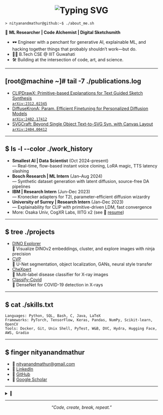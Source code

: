 <h1 align="center"><img src="https://readme-typing-svg.demolab.com?font=Fira+Mono&size=30&pause=1000&color=64B5F6&center=true&vCenter=true&width=600&lines=%24+whoami;Nityanand+Mathur;Researcher+%7C+ML+Engineer+%7C+Code+Alchemy" alt="Typing SVG" /></h1>

```
> nityanandmathur@github:~$ ./about_me.sh
```

👾 **ML Researcher | Code Alchemist | Digital Sketchsmith**

- 🕶️ Engineer with a penchant for generative AI, explainable ML, and hacking together things that probably shouldn’t work—but do.
- 🏴‍☠️ B.Tech CSE @ IIIT Guwahati
- 🛠️ Building at the intersection of code, art, and science.

---

## [root@machine ~]# tail -7 ./publications.log

- [CLIPDrawX: Primitive-based Explanations for Text Guided Sketch Synthesis](https://clipdrawx.github.io/)  
  [`arXiv:2312.02345`](https://arxiv.org/abs/2312.02345) 
- [DiffuseKronA: Param. Efficient Finetuning for Personalized Diffusion Models](https://diffusekrona.github.io/)  
  [`arXiv:2402.17412`](https://arxiv.org/abs/2402.17412)
- [SVGCraft: Beyond Single Object Text-to-SVG Syn. with Canvas Layout](https://svgcraf.github.io/)  
  [`arXiv:2404.00412`](https://arxiv.org/abs/2404.00412)

---

## $ ls -l --color ./work_history

- **Smallest AI | Data Scientist** (Oct 2024–present)  
  — Real-time, flow-based instant voice cloning, LoRA magic, TTS latency slashing
- **Bosch Research | ML Intern** (Jan–Aug 2024)  
  — Synthetic dataset generation with latent diffusion, source-free DA pipelines
- **IBM | Research Intern** (Jun–Dec 2023)  
  — Kronecker adapters for T2I, parameter-efficient diffusion wizardry
- **University of Surrey | Research Intern** (Jan–Dec 2023)  
  — Explainability for CLIP with primitive-driven LDM, fast convergence
- More: Osaka Univ, CogXR Labs, IIITG x2 (see 📁 [resume](https://nityanandmathur.github.io/))

---

## $ tree ./projects

- [DINO Explorer](https://pypi.org/project/dinoexplorer/)  
  🦖 Visualize DINOv2 embeddings, cluster, and explore images with ninja precision
- [CVP](https://github.com/nityanandmathur/PytorchCV)  
  🤖 U-Net segmentation, object localization, GANs, neural style transfer
- [CheXpert](https://github.com/nityanandmathur/CheXpert/tree/nits_classifier)  
  🩻 Multi-label disease classifier for X-ray images
- [Classify-Covid](https://github.com/nityanandmathur/Classify_covid)  
  🦠 DenseNet for COVID-19 detection in X-rays

---

## $ cat ./skills.txt

```
Languages: Python, SQL, Bash, C, Java, LaTeX
Frameworks: PyTorch, TensorFlow, Keras, Pandas, NumPy, Scikit-learn, OpenCV
Tools: Docker, Git, Unix Shell, PyTest, W&B, DVC, Hydra, Hugging Face, AWS, Gradio
```

---

## $ finger nityanandmathur

- 📨 [nityanandmathur@gmail.com](mailto:nityanandmathur@gmail.com)
- 🔗 [LinkedIn](https://linkedin.com/in/nityanandmathur)
- 👾 [GitHub](https://github.com/nityanandmathur)
- 🧙 [Google Scholar](https://scholar.google.com/citations?view_op=list_works&hl=en&user=-ev4rwcAAAAJ)

---

<details>
  <summary>🔎</summary>

  ```bash
  # echo "Always exploring, always building, always asking: what if?"
  # sudo rm -rf /imposter_syndrome
  ```
</details>

---
<p align="center"><i>“Code, create, break, repeat.”</i></p>
